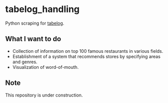 # tabelog_handling
Python scraping for [tabelog](https://tabelog.com/).

## What I want to do
* Collection of information on top 100 famous restaurants in various fields.
* Establishment of a system that recommends stores by specifying areas and genres.
* Visualization of word-of-mouth.

## Note
This repository is under construction.  
